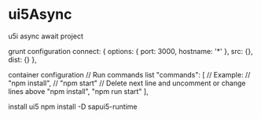 # ui5Async
u5i async await project

grunt configuration
connect: {
  options: {
    port: 3000,
    hostname: '*'
  },
  src: {},
  dist: {}
},

container configuration
// Run commands list
  "commands": [
    // Example:
    // "npm install",
    // "npm start"
    // Delete next line and uncomment or change lines above
    "npm install",
    "npm run start"
  ],
  
 install ui5
 npm install -D sapui5-runtime
